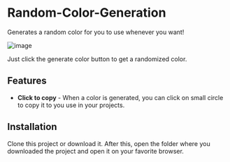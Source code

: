 ﻿# Random-Color-Generation
Generates a random color for you to use whenever you want!

![image](https://user-images.githubusercontent.com/56472003/126402164-317699d9-f73d-4b75-bed2-7e9d93100177.png)


Just click the generate color button to get a randomized color.

## Features

- **Click to copy** - 
When a color is generated, you can click on small circle to copy it to you use in your projects.

## Installation

Clone this project or download it. After this, open the folder where you downloaded the project and open it on your favorite browser.
